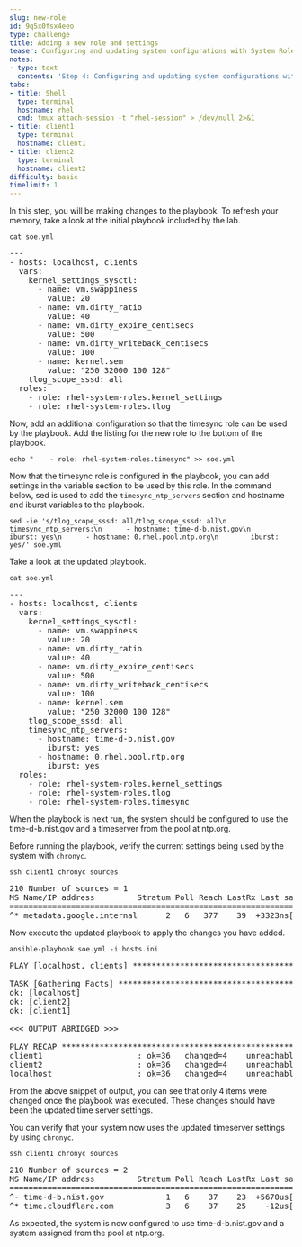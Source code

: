 ```yaml
---
slug: new-role
id: 9q5x0fsx4eeo
type: challenge
title: Adding a new role and settings
teaser: Configuring and updating system configurations with System Roles.
notes:
- type: text
  contents: 'Step 4: Configuring and updating system configurations with System Roles.'
tabs:
- title: Shell
  type: terminal
  hostname: rhel
  cmd: tmux attach-session -t "rhel-session" > /dev/null 2>&1
- title: client1
  type: terminal
  hostname: client1
- title: client2
  type: terminal
  hostname: client2
difficulty: basic
timelimit: 1
---
```

In this step, you will be making changes to the playbook. To refresh your memory, take a look at the initial playbook included by the lab.

```
cat soe.yml
```
<pre>
---
- hosts: localhost, clients
  vars:
    kernel_settings_sysctl:
      - name: vm.swappiness
        value: 20
      - name: vm.dirty_ratio
        value: 40
      - name: vm.dirty_expire_centisecs
        value: 500
      - name: vm.dirty_writeback_centisecs
        value: 100
      - name: kernel.sem
        value: "250 32000 100 128"
    tlog_scope_sssd: all
  roles:
    - role: rhel-system-roles.kernel_settings
    - role: rhel-system-roles.tlog
</pre>

Now, add an additional configuration so that the timesync role can be used by the playbook. Add the listing for the new role to the bottom of the playbook.

```
echo "    - role: rhel-system-roles.timesync" >> soe.yml
```

Now that the timesync role is configured in the playbook, you can add settings in the variable section to be used by this role. In the command below, sed is used to add the `timesync_ntp_servers` section and hostname and iburst variables to the playbook.

```
sed -ie 's/tlog_scope_sssd: all/tlog_scope_sssd: all\n    timesync_ntp_servers:\n      - hostname: time-d-b.nist.gov\n        iburst: yes\n      - hostname: 0.rhel.pool.ntp.org\n        iburst: yes/' soe.yml
```

Take a look at the updated playbook.

```
cat soe.yml
```

<pre>
---
- hosts: localhost, clients
  vars:
    kernel_settings_sysctl:
      - name: vm.swappiness
        value: 20
      - name: vm.dirty_ratio
        value: 40
      - name: vm.dirty_expire_centisecs
        value: 500
      - name: vm.dirty_writeback_centisecs
        value: 100
      - name: kernel.sem
        value: "250 32000 100 128"
    tlog_scope_sssd: all
    timesync_ntp_servers:
      - hostname: time-d-b.nist.gov
        iburst: yes
      - hostname: 0.rhel.pool.ntp.org
        iburst: yes
  roles:
    - role: rhel-system-roles.kernel_settings
    - role: rhel-system-roles.tlog
    - role: rhel-system-roles.timesync
</pre>

When the playbook is next run, the system should be configured to use the time-d-b.nist.gov and a timeserver from the pool at ntp.org.

Before running the playbook, verify the current settings being used by the system with `chronyc`.

```
ssh client1 chronyc sources
```

<pre>
210 Number of sources = 1
MS Name/IP address         Stratum Poll Reach LastRx Last sample
===============================================================================
^* metadata.google.internal      2   6   377    39  +3323ns[+7463ns] +/-  311us
</pre>

Now execute the updated playbook to apply the changes you have added.

```
ansible-playbook soe.yml -i hosts.ini
```

<pre>
PLAY [localhost, clients] **********************************************************************************************************************

TASK [Gathering Facts] *************************************************************************************************************************
ok: [localhost]
ok: [client2]
ok: [client1]

<<< OUTPUT ABRIDGED >>>

PLAY RECAP *************************************************************************************************************************************
client1                    : ok=36   changed=4    unreachable=0    failed=0    skipped=29   rescued=0    ignored=0
client2                    : ok=36   changed=4    unreachable=0    failed=0    skipped=29   rescued=0    ignored=0
localhost                  : ok=36   changed=4    unreachable=0    failed=0    skipped=29   rescued=0    ignored=0
</pre>
From the above snippet of output, you can see that only 4 items were changed once the playbook was executed. These changes should have been the updated time server settings.

You can verify that your system now uses the updated timeserver settings by using `chronyc`.

```
ssh client1 chronyc sources
```

<pre>
210 Number of sources = 2
MS Name/IP address         Stratum Poll Reach LastRx Last sample
===============================================================================
^- time-d-b.nist.gov             1   6    37    23  +5670us[+5670us] +/-   61ms
^* time.cloudflare.com           3   6    37    25    -12us[ -200us] +/- 8967us
</pre>

As expected, the system is now configured to use time-d-b.nist.gov and a system assigned from the pool at ntp.org.
